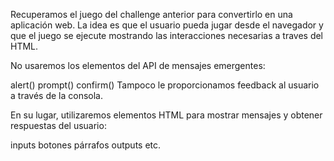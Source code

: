 Recuperamos el juego del challenge anterior para convertirlo en una aplicación web. La idea es que el usuario pueda jugar desde el navegador y que el juego se ejecute mostrando las interacciones necesarias a traves del HTML.

No usaremos los elementos del API de mensajes emergentes:

alert()
prompt()
confirm()
Tampoco le proporcionamos feedback al usuario a través de la consola.

En su lugar, utilizaremos elementos HTML para mostrar mensajes y obtener respuestas del usuario:

inputs
botones
párrafos
outputs
etc.
